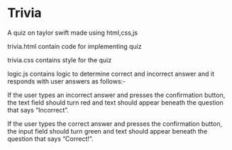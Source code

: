 # Trivia
A quiz on taylor swift made using html,css,js

trivia.html contain code for implementing quiz

trivia.css contains style for the quiz 

logic.js contains logic to determine correct and incorrect answer and it responds with user answers as follows:-


   If the user types an incorrect answer and presses the confirmation button, the text field should turn red and text should appear beneath the question that says “Incorrect”.
   
   
   If the user types the correct answer and presses the confirmation button, the input field should turn green and text should appear beneath the question that says “Correct!”.
